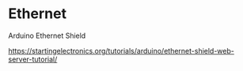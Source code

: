 # Ethernet
 Arduino Ethernet Shield


https://startingelectronics.org/tutorials/arduino/ethernet-shield-web-server-tutorial/